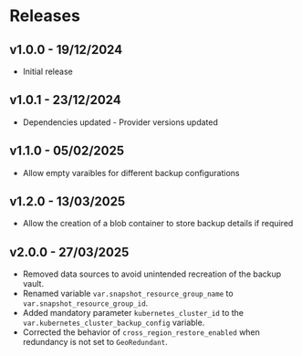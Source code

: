 # Releases

## v1.0.0 - 19/12/2024

* Initial release

## v1.0.1 - 23/12/2024

* Dependencies updated - Provider versions updated

## v1.1.0 - 05/02/2025

* Allow empty varaibles for different backup configurations

## v1.2.0 - 13/03/2025

* Allow the creation of a blob container to store backup details if required

## v2.0.0 - 27/03/2025

* Removed data sources to avoid unintended recreation of the backup vault.
* Renamed variable `var.snapshot_resource_group_name` to `var.snapshot_resource_group_id`.
* Added mandatory parameter `kubernetes_cluster_id` to the `var.kubernetes_cluster_backup_config` variable.
* Corrected the behavior of `cross_region_restore_enabled` when redundancy is not set to `GeoRedundant`.

